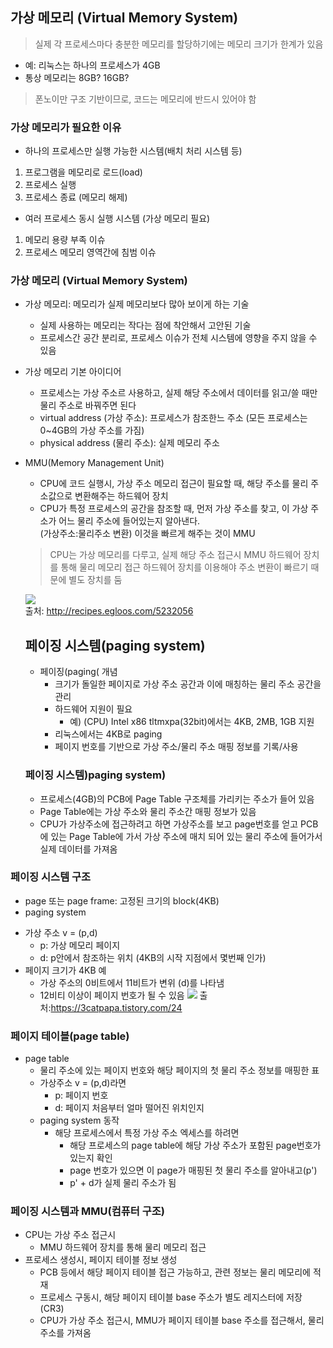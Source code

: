 ## 가상 메모리 (Virtual Memory System)
> 실제 각 프로세스마다 충분한 메모리를 할당하기에는 메모리 크기가 한계가 있음
- 예: 리눅스는 하나의 프로세스가 4GB
- 통상 메모리는 8GB? 16GB?
> 폰노이만 구조 기반이므로, 코드는 메모리에 반드시 있어야 함

### 가상 메모리가 필요한 이유
- 하나의 프로세스만 실행 가능한 시스템(배치 처리 시스템 등)
1. 프로그램을 메모리로 로드(load)
2. 프로세스 실행
3. 프로세스 종료 (메모리 해제)
- 여러 프로세스 동시 실행 시스템 (가상 메모리 필요)
1. 메모리 용량 부족 이슈
2. 프로세스 메모리 영역간에 침범 이슈

### 가상 메모리 (Virtual Memory System)
- 가상 메모리: 메모리가 실제 메모리보다 많아 보이게 하는 기술
  + 실제 사용하는 메모리는 작다는 점에 착안해서 고안된 기술
  + 프로세스간 공간 분리로, 프로세스 이슈가 전체 시스템에 영향을 주지 않을 수 있음
- 가상 메모리 기본 아이디어
  + 프로세스는 가상 주소르 사용하고, 실제 해당 주소에서 데이터를 읽고/쓸 때만 물리 주소로 바꿔주면 된다
  + virtual address (가상 주소): 프로세스가 참조한느 주소 (모든 프로세스는 0~4GB의 가상 주소를 가짐)
  + physical address (물리 주소): 실제 메모리 주소
- MMU(Memory Management Unit)
  + CPU에 코드 실행시, 가상 주소 메모리 접근이 필요할 때, 해당 주소를 물리 주소값으로 변환해주는 하드웨어 장치
  + CPU가 특정 프로세스의 공간을 참조할 때, 먼저 가상 주소를 찾고, 이 가상 주소가 어느 물리 주소에 들어있는지 알아낸다.   
  (가상주소:물리주소 변환) 이것을 빠르게 해주는 것이 MMU   
    
  > CPU는 가상 메모리를 다루고, 실제 해당 주소 접근시 MMU 하드웨어 장치를 통해 물리 메모리 접근
  > 하드웨어 장치를 이용해야 주소 변환이 빠르기 때문에 별도 장치를 둠
  
  ![](http://pds15.egloos.com/pds/201001/24/90/c0098890_4b5c47fb7c7ba.jpg)  
  출처: <http://recipes.egloos.com/5232056>
  
  ## 페이징 시스템(paging system)
  - 페이징(paging( 개념
    + 크기가 돌일한 페이지로 가상 주소 공간과 이에 매칭하는 물리 주소 공간을 관리
    + 하드웨어 지원이 필요
      * 예) (CPU) Intel x86 tltmxpa(32bit)에서는 4KB, 2MB, 1GB 지원
    + 리눅스에서는 4KB로 paging
    + 페이지 번호를 기반으로 가상 주소/물리 주소 매핑 정보를 기록/사용
    
  ### 페이징 시스템)paging system)
  - 프로세스(4GB)의 PCB에 Page Table 구조체를 가리키는 주소가 들어 있음
  - Page Table에는 가상 주소와 물리 주소간 매핑 정보가 있음
  - CPU가 가상주소에 접근하려고 하면 가상주소를 보고 page번호를 얻고 PCB에 있는 Page Table에 가서 가상 주소에 매치 되어 있는 물리 주소에 들어가서 실제 데이터를 가져옴
    
 ### 페이징 시스템 구조
 - page 또는 page frame: 고정된 크기의 block(4KB)
 - paging system
  + 가상 주소 v = (p,d)
    * p: 가상 메모리 페이지
    * d: p안에서 참조하는 위치 (4KB의 시작 지점에서 몇번째 인가) 
  + 페이지 크기가 4KB 예
    * 가상 주소의 0비트에서 11비트가 변위 (d)를 나타냄
    * 12비티 이상이 페이지 번호가 될 수 있음
![](https://blog.kakaocdn.net/dn/bArTL3/btqDHsEemjB/98IH0tM5fUQcsVFyoLbeQ0/img.png)
출처:<https://3catpapa.tistory.com/24>
### 페이지 테이블(page table)
- page table
  + 물리 주소에 있는 페이지 번호와 해당 페이지의 첫 물리 주소 정보를 매핑한 표
  + 가상주소 v = (p,d)라면
    * p: 페이지 번호
    * d: 페이지 처음부터 얼마 떨어진 위치인지
  + paging system 동작
    * 해당 프로세스에서 특정 가상 주소 엑세스를 하려면
      - 해당 프로세스의 page table에 해당 가상 주소가 포함된 page번호가 있는지 확인
      - page 번호가 있으면 이 page가 매핑된 첫 물리 주소를 알아내고(p')
      - p' + d가 실제 물리 주소가 됨
    
### 페이징 시스템과 MMU(컴퓨터 구조)
- CPU는 가상 주소 접근시
  + MMU 하드웨어 장치를 통해 물리 메모리 접근
- 프로세스 생성시, 페이지 테이블 정보 생성
  + PCB 등에서 해당 페이지 테이블 접근 가능하고, 관련 정보는 물리 메모리에 적재
  + 프로세스 구동시, 해당 페이지 테이블 base 주소가 별도 레지스터에 저장(CR3)
  + CPU가 가상 주소 접근시, MMU가 페이지 테이블 base 주소를 접근해서, 물리 주소를 가져옴
    
    
    
    
    
    
    
    
    
    
    
    
